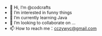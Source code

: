 - 👋 Hi, I’m @codcrafts
- 👀 I’m interested in funny things
- 🌱 I’m currently learning Java
- 💞️ I’m looking to collaborate on ...
- 📫 How to reach me：cczywyc@gmail.com

<!---
cczyWyc/cczyWyc is a ✨ special ✨ repository because its `README.md` (this file) appears on your GitHub profile.
You can click the Preview link to take a look at your changes.
--->

